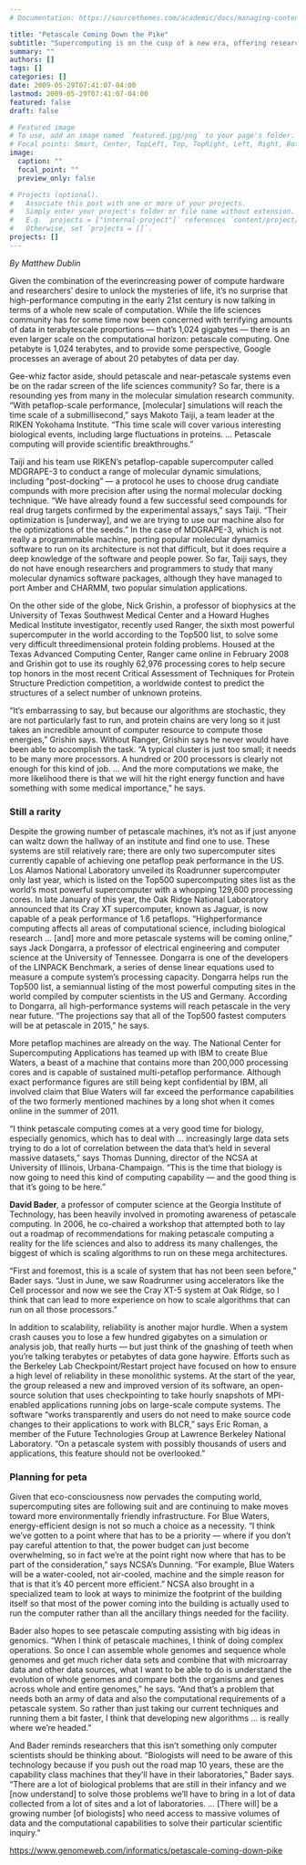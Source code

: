 ```yaml
---
# Documentation: https://sourcethemes.com/academic/docs/managing-content/

title: "Petascale Coming Down the Pike"
subtitle: "Supercomputing is on the cusp of a new era, offering researchers processing power never seen before. Here’s a look at machines poised to help the life sciences community chip away at the building blocks of biology"
summary: ""
authors: []
tags: []
categories: []
date: 2009-05-29T07:41:07-04:00
lastmod: 2009-05-29T07:41:07-04:00
featured: false
draft: false

# Featured image
# To use, add an image named `featured.jpg/png` to your page's folder.
# Focal points: Smart, Center, TopLeft, Top, TopRight, Left, Right, BottomLeft, Bottom, BottomRight.
image:
  caption: ""
  focal_point: ""
  preview_only: false

# Projects (optional).
#   Associate this post with one or more of your projects.
#   Simply enter your project's folder or file name without extension.
#   E.g. `projects = ["internal-project"]` references `content/project/deep-learning/index.md`.
#   Otherwise, set `projects = []`.
projects: []
---
```


*By Matthew Dublin*

Given the combination of the everincreasing power of
compute hardware
and researchers’ desire to unlock the mysteries of life, it’s
no surprise that high-performance
computing in the early 21st century
is now talking in terms of a whole
new scale of computation. While the
life sciences community has for some
time now been concerned with terrifying amounts of data in terabytescale proportions — that’s 1,024 gigabytes — there is an even larger
scale on the computational horizon:
petascale computing. One petabyte
is 1,024 terabytes, and to provide
some perspective, Google processes
an average of about 20 petabytes of
data per day.

Gee-whiz factor aside, should petascale and near-petascale systems
even be on the radar screen of the
life sciences community? So far, there
is a resounding yes from many in the
molecular simulation research community. “With petaflop-scale performance, [molecular] simulations
will reach the time scale of a submillisecond,” says Makoto Taiji, a
team leader at the RIKEN Yokohama
Institute. “This time scale will cover
various interesting biological events,
including large fluctuations in proteins. … Petascale computing will
provide scientific breakthroughs.”

Taiji and his team use RIKEN’s petaflop-capable supercomputer called
MDGRAPE-3 to conduct a range of
molecular dynamic simulations, including “post-docking” — a protocol he uses to choose drug candiate
compunds with more precision after
using the normal molecular docking
technique. “We have already found a
few successful seed compounds for
real drug targets confirmed by the experimental assays,” says Taiji. “Their
optimization is [underway], and we
are trying to use our machine also
for the optimizations of the seeds.”
In the case of MDGRAPE-3, which is
not really a programmable machine,
porting popular molecular dynamics
software to run on its architecture is
not that difficult, but it does require
a deep knowledge of the software and
people power. So far, Taiji says, they
do not have enough researchers and
programmers to study that many molecular dynamics software packages,
although they have managed to port
Amber and CHARMM, two popular
simulation applications.

On the other side of the globe, Nick
Grishin, a professor of biophysics
at the University of Texas Southwest Medical Center and a Howard
Hughes Medical Institute investigator, recently used Ranger, the sixth
most powerful supercomputer in the
world according to the Top500 list,
to solve some very difficult threedimensional protein folding problems. Housed at the Texas Advanced
Computing Center, Ranger came online in February 2008 and Grishin
got to use its roughly 62,976 processing cores to help secure top honors in
the most recent Critical Assessment
of Techniques for Protein Structure
Prediction competition, a worldwide
contest to predict the structures of a
select number of unknown proteins.

“It’s embarrassing to say, but because our algorithms are stochastic,
they are not particularly fast to run,
and protein chains are very long so
it just takes an incredible amount
of computer resource to compute
those energies,” Grishin says. Without Ranger, Grishin says he never
would have been able to accomplish
the task. “A typical cluster is just too
small; it needs to be many more processors. A hundred or 200 processors
is clearly not enough for this kind of
job. … And the more computations
we make, the more likelihood there
is that we will hit the right energy
function and have something with
some medical importance,” he says.

### Still a rarity ###

Despite the growing number of
petascale machines, it’s not as if just
anyone can waltz down the hallway
of an institute and find one to use.
These systems are still relatively rare;
there are only two supercomputer
sites currently capable of achieving
one petaflop peak performance in
the US. Los Alamos National Laboratory unveiled its Roadrunner supercomputer only last year, which is
listed on the Top500 supercomputing
sites list as the world’s most powerful supercomputer with a whopping
129,600 processing cores. In late
January of this year, the Oak Ridge
National Laboratory announced that
its Cray XT supercomputer, known
as Jaguar, is now capable of a peak
performance of 1.6 petaflops. “Highperformance computing affects all
areas of computational science, including biological research … [and]
more and more petascale systems
will be coming online,” says Jack
Dongarra, a professor of electrical
engineering and computer science at
the University of Tennessee. Dongarra is one of the developers of the LINPACK Benchmark, a series of dense
linear equations used
to measure a compute
system’s processing
capacity. Dongarra
helps run the Top500
list, a semiannual listing of the most powerful computing sites
in the world compiled
by computer scientists in the US and
Germany. According to Dongarra, all
high-performance systems will reach
petascale in the very near future.
“The projections say that all of the
Top500 fastest computers will be at
petascale in 2015,” he says.

More petaflop machines are already
on the way. The National Center for
Supercomputing Applications has
teamed up with IBM to create Blue
Waters, a beast of a machine that
contains more than 200,000 processing cores and is capable of sustained
multi-petaflop performance. Although
exact performance figures are still being kept confidential by IBM, all involved claim that Blue Waters will far
exceed the performance capabilities of
the two formerly mentioned machines
by a long shot when it comes online in
the summer of 2011.

“I think petascale computing comes
at a very good time for biology, especially genomics, which has to deal
with … increasingly large data sets
trying to do a lot of correlation between the data that’s held in several
massive datasets,” says Thomas Dunning, director of the NCSA at University of Illinois, Urbana-Champaign.
“This is the time that biology is now
going to need this kind of computing
capability — and the good thing is
that it’s going to be here.”

**David Bader**, a professor of computer science at the Georgia Institute of Technology, has been heavily involved in promoting awareness
of petascale computing. In 2006,
he co-chaired a workshop that attempted both to lay out a roadmap of
recommendations for making petascale computing a reality for the life
sciences and also to address its many
challenges, the biggest of which is
scaling algorithms to run on these
mega architectures.

“First and foremost, this is a scale
of system that has not been seen
before,” Bader says. “Just in June, we
saw Roadrunner using accelerators
like the Cell processor and now we
see the Cray XT-5 system at Oak
Ridge, so I think that can lead to
more experience on how to scale
algorithms that can run on all those
processors.”

In addition to scalability, reliability is
another major hurdle. When a system
crash causes you to lose a few hundred
gigabytes on a simulation or analysis job, that really hurts — but just
think of the gnashing of teeth when
you’re talking terabytes or petabytes
of data gone haywire. Efforts such as
the Berkeley Lab Checkpoint/Restart
project have focused on how to ensure a high level of reliability in these
monolithic systems. At the start of the
year, the group released a new and
improved version of its software, an
open-source solution that uses checkpointing to take hourly snapshots of
MPI-enabled applications running
jobs on large-scale compute systems.
The software “works transparently
and users do not need to make source
code changes to their applications to
work with BLCR,” says Eric Roman,
a member of the Future Technologies
Group at Lawrence Berkeley National
Laboratory. “On a petascale system
with possibly thousands of users and
applications, this feature should not
be overlooked.”

### Planning for peta ###

Given that eco-consciousness now
pervades the computing world, supercomputing sites are following suit
and are continuing to make moves
toward more environmentally friendly infrastructure. For Blue Waters,
energy-efficient design is not so much
a choice as a necessity. “I think we’ve
gotten to a point where that has to be
a priority — where if you don’t pay
careful attention to that, the power
budget can just become overwhelming, so in fact we’re at the point right
now where that has to be part of the
consideration,” says NCSA’s Dunning.
“For example, Blue Waters will be a
water-cooled, not air-cooled, machine
and the simple reason for that is that
it’s 40 percent more efficient.” NCSA
also brought in a specialized team to
look at ways to minimize the footprint
of the building itself so that most of
the power coming into the building
is actually used to run the computer
rather than all the ancillary things
needed for the facility.

Bader also hopes to see petascale
computing assisting with big ideas in
genomics. “When I think of petascale
machines, I think of doing complex
operations. So once I can assemble
whole genomes and sequence whole
genomes and get much richer data
sets and combine that with microarray data and other data sources,
what I want to be able to do is understand the evolution of whole genomes
and compare both the organisms and
genes across whole and entire genomes,” he says. “And that’s a problem
that needs both an army of data and
also the computational requirements
of a petascale system. So rather than
just taking our current techniques
and running them a bit faster, I think
that developing new algorithms ... is
really where we’re headed.”

And Bader reminds researchers
that this isn’t something only computer scientists should be thinking
about. “Biologists will need to be
aware of this technology because
if you push out the road map 10
years, these are the capability class
machines that they’ll have in their
laboratories,” Bader says. “There are
a lot of biological problems that are
still in their infancy and we [now
understand] to solve those problems
we’ll have to bring in a lot of data
collected from a lot of sites and a
lot of laboratories. … [There will]
be a growing number [of biologists]
who need access to massive volumes
of data and the computational capabilities to solve their particular
scientific inquiry.” 

https://www.genomeweb.com/informatics/petascale-coming-down-pike